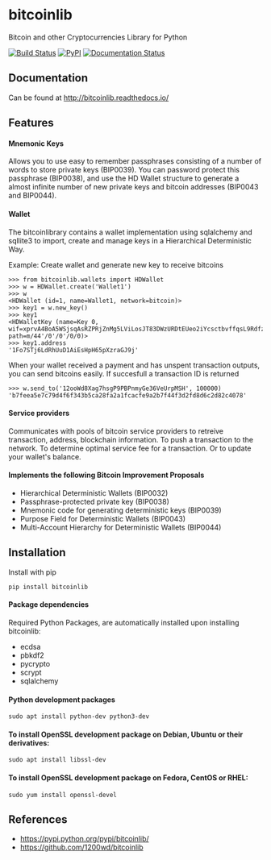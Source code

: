 # bitcoinlib
Bitcoin and other Cryptocurrencies Library for Python

[![Build Status](https://travis-ci.org/1200wd/bitcoinlib.svg?branch=master)](https://travis-ci.org/1200wd/bitcoinlib)
[![PyPI](https://img.shields.io/pypi/v/bitcoinlib.svg)](https://pypi.python.org/pypi/bitcoinlib/)
[![Documentation Status](https://readthedocs.org/projects/bitcoinlib/badge/?version=latest)](http://bitcoinlib.readthedocs.io/en/latest/?badge=latest)


## Documentation

Can be found at http://bitcoinlib.readthedocs.io/


## Features

#### Mnemonic Keys
Allows you to use easy to remember passphrases consisting of a number of words to store private keys (BIP0039).
You can password protect this passphrase (BIP0038), and use the HD Wallet structure to generate a almost infinite 
number of new private keys and bitcoin addresses (BIP0043 and BIP0044).

#### Wallet
The bitcoinlibrary contains a wallet implementation using sqlalchemy and sqllite3 to import, create and manage 
keys in a Hierarchical Deterministic Way.

Example: Create wallet and generate new key to receive bitcoins

```
>>> from bitcoinlib.wallets import HDWallet
>>> w = HDWallet.create('Wallet1')
>>> w
<HDWallet (id=1, name=Wallet1, network=bitcoin)>
>>> key1 = w.new_key()
>>> key1
<HDWalletKey (name=Key 0, wif=xprvA4BoA5WSjsqAsRZPRjZnMg5LViLosJT83DWzURDtEUeo2iYcsctbvffqsL9RdfzFWd4Xiy6UDQjr878UEXVEfyfenNcPpJXC6HZKGW7Kozc, path=m/44'/0'/0'/0/0)>
>>> key1.address
'1Fo7STj6LdRhUuD1AiEsHpH65pXzraGJ9j'
```

When your wallet received a payment and has unspent transaction outputs, you can send bitcoins easily.
If succesfull a transaction ID is returned

```
>>> w.send_to('12ooWd8Xag7hsgP9PBPnmyGe36VeUrpMSH', 100000)
'b7feea5e7c79d4f6f343b5ca28fa2a1fcacfe9a2b7f44f3d2fd8d6c2d82c4078'
```

#### Service providers
Communicates with pools of bitcoin service providers to retreive transaction, address, blockchain information. 
To push a transaction to the network. To determine optimal service fee for a transaction. Or to update your
wallet's balance.

#### Implements the following Bitcoin Improvement Proposals
- Hierarchical Deterministic Wallets (BIP0032)
- Passphrase-protected private key (BIP0038)
- Mnemonic code for generating deterministic keys (BIP0039)
- Purpose Field for Deterministic Wallets (BIP0043)
- Multi-Account Hierarchy for Deterministic Wallets (BIP0044)


## Installation

Install with pip

    pip install bitcoinlib
   

#### Package dependencies

Required Python Packages, are automatically installed upon installing bitcoinlib:
- ecdsa
- pbkdf2
- pycrypto
- scrypt
- sqlalchemy

#### Python development packages
    sudo apt install python-dev python3-dev

#### To install OpenSSL development package on Debian, Ubuntu or their derivatives:
    sudo apt install libssl-dev

#### To install OpenSSL development package on Fedora, CentOS or RHEL:
    sudo yum install openssl-devel


## References

- https://pypi.python.org/pypi/bitcoinlib/
- https://github.com/1200wd/bitcoinlib